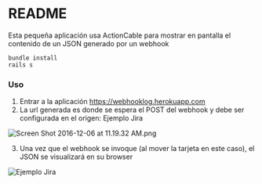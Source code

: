 # README

Esta pequeña aplicación usa ActionCable para mostrar en pantalla el contenido de un JSON generado por un webhook 

```
bundle install
rails s
```

### Uso

1. Entrar a la aplicación https://webhooklog.herokuapp.com
2. La url generada es donde se espera el POST del webhook y debe ser configurada en el origen: Ejemplo Jira

![Screen Shot 2016-12-06 at 11.19.32 AM.png](https://bitbucket.org/repo/6EpM6e/images/1184122945-Screen%20Shot%202016-12-06%20at%2011.19.32%20AM.png)

3. Una vez que el webhook se invoque (al mover la tarjeta en este caso), el JSON se visualizará en su browser 

![Ejemplo Jira](https://bitbucket.org/repo/6EpM6e/images/866577341-Screen%20Shot%202016-12-06%20at%2011.23.50%20AM.png)
